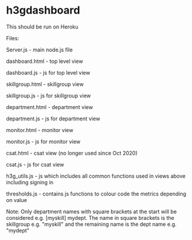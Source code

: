 # h3gdashboard
This should be run on Heroku

<p>Files:</p>

<p>Server.js       - main node.js file</p>
<p>dashboard.html  - top level view</p>
<p>dashboard.js    - js for top level view</p>
<p>skillgroup.html  - skillgroup view</p>
<p>skillgroup.js   - js for skillgroup view</p>
<p>department.html  - department view</p>
<p>department.js   - js for department view</p>
<p>monitor.html    - monitor view</p>
<p>monitor.js      - js for monitor view</p>
<p>csat.html       - csat view (no longer used since Oct 2020)</p>
<p>csat.js         - js for csat view</p>
<p>h3g_utils.js    - js which includes all common functions used in views above including signing in</p>
<p>thresholds.js   - contains js functions to colour code the metrics depending on value</p>

<p>Note:
Only department names with square brackets at the start will be considered e.g. [myskill] mydept.
The name in square brackets is the skillgroup e.g. "myskill" and the remaining name is the dept name e.g. "mydept"</p>
